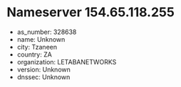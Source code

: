 # Nameserver 154.65.118.255

* as_number: 328638
* name: Unknown
* city: Tzaneen
* country: ZA
* organization: LETABANETWORKS
* version: Unknown
* dnssec: Unknown

